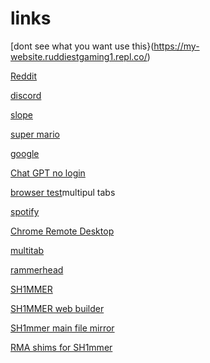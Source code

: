 # links

[dont see what you want use this}(https://my-website.ruddiestgaming1.repl.co/)

[Reddit](https://www.reddit.com)

[discord](https://www.discord.com)

[slope](https://slopegame.io)  

[super mario](https://supermario-game.com/)

[google](https://www.google.com/?safe=active&ssui=on)

[Chat GPT no login](https://gpt-4.ruddiestgaming1.repl.co)

[browser test](https://replit.com/@Baconman321/Bash-Browser-Executable-Selection-Experiment)multipul tabs

[spotify](https://spotify.com)

[Chrome Remote Desktop](https://remotedesktop.google.com)

[multitab](https://Google.ruddiestgaming1.repl.co)

[rammerhead](https://offical.burnsphonerepairs.tech/)

[SH1MMER](https://sh1mmer.me)

[SH1MMER web builder](https://sh1mmer.me/builder.html)

[SH1mmer main file mirror](https://files.utimatesrv.com)

[RMA shims for SH1mmer](https://github.com/diffusehyperion/sh1mmer-archived)
